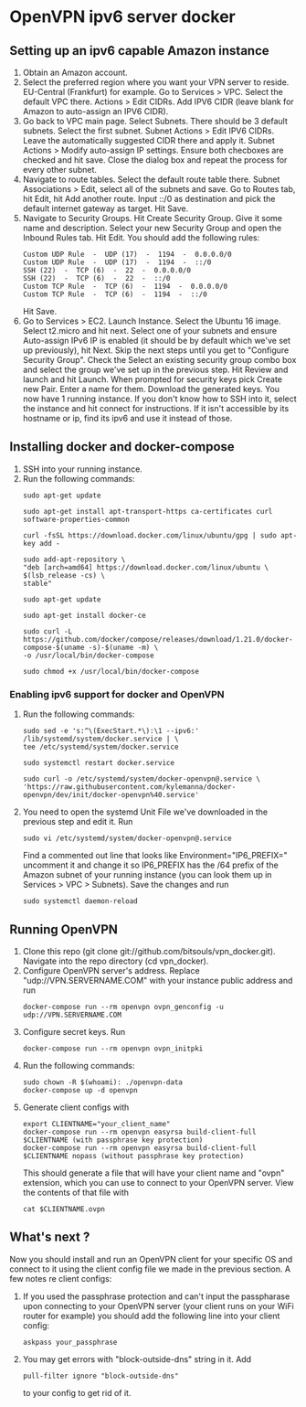 # OpenVPN ipv6 server docker

## Setting up an ipv6 capable Amazon instance
1. Obtain an Amazon account.
2. Select the preferred region where you want your VPN server to reside. EU-Central (Frankfurt) for example. Go to
   Services > VPC. Select the default VPC there. Actions > Edit CIDRs. Add IPV6 CIDR (leave blank for Amazon to
   auto-assign an IPV6 CIDR).
3. Go back to VPC main page. Select Subnets. There should be 3 default subnets. Select the first subnet.
   Subnet Actions > Edit IPV6 CIDRs. Leave the automatically suggested CIDR there and apply it.
   Subnet Actions > Modify auto-assign IP settings. Ensure both checboxes are checked and hit save. Close the dialog box
   and repeat the process for every other subnet.
4. Navigate to route tables. Select the default route table there. Subnet Associations > Edit, select all of the subnets
   and save. Go to Routes tab, hit Edit, hit Add another route. Input ::/0 as destination and pick the default internet
   gateway as target. Hit Save.
5. Navigate to Security Groups. Hit Create Security Group. Give it some name and description. Select your new Security
   Group and open the Inbound Rules tab. Hit Edit. You should add the following rules:
   ```
   Custom UDP Rule  -  UDP (17)  -  1194  -  0.0.0.0/0
   Custom UDP Rule  -  UDP (17)  -  1194  -  ::/0
   SSH (22)  -  TCP (6)  -  22  -  0.0.0.0/0
   SSH (22)  -  TCP (6)  -  22  -  ::/0
   Custom TCP Rule  -  TCP (6)  -  1194  -  0.0.0.0/0
   Custom TCP Rule  -  TCP (6)  -  1194  -  ::/0
   ```
   Hit Save.
6. Go to Services > EC2. Launch Instance. Select the Ubuntu 16 image. Select t2.micro and hit next. Select one of your
   subnets and ensure Auto-assign IPv6 IP is enabled (it should be by default which we've set up previously), hit Next.
   Skip the next steps until you get to "Configure Security Group". Check the Select an existing security group combo
   box and select the group we've set up in the previous step. Hit Review and launch and hit Launch. When prompted for
   security keys pick Create new Pair. Enter a name for them. Download the generated keys. You now have 1 running
   instance. If you don't know how to SSH into it, select the instance and hit connect for instructions. If it isn't
   accessible by its hostname or ip, find its ipv6 and use it instead of those.

## Installing docker and docker-compose
1. SSH into your running instance.
2. Run the following commands:
   ```
   sudo apt-get update
    
   sudo apt-get install apt-transport-https ca-certificates curl software-properties-common
    
   curl -fsSL https://download.docker.com/linux/ubuntu/gpg | sudo apt-key add -
    
   sudo add-apt-repository \
   "deb [arch=amd64] https://download.docker.com/linux/ubuntu \
   $(lsb_release -cs) \
   stable"
    
   sudo apt-get update
    
   sudo apt-get install docker-ce
   ```
   ```
   sudo curl -L https://github.com/docker/compose/releases/download/1.21.0/docker-compose-$(uname -s)-$(uname -m) \
   -o /usr/local/bin/docker-compose
    
   sudo chmod +x /usr/local/bin/docker-compose
   ```
### Enabling ipv6 support for docker and OpenVPN
1. Run the following commands:
   ```
   sudo sed -e 's:^\(ExecStart.*\):\1 --ipv6:' /lib/systemd/system/docker.service | \
   tee /etc/systemd/system/docker.service
    
   sudo systemctl restart docker.service
    
   sudo curl -o /etc/systemd/system/docker-openvpn@.service \
   'https://raw.githubusercontent.com/kylemanna/docker-openvpn/dev/init/docker-openvpn%40.service'
   ```
2. You need to open the systemd Unit File we've downloaded in the previous step and edit it. Run
   ```
   sudo vi /etc/systemd/system/docker-openvpn@.service
   ``` 
   Find a commented out line that looks like Environment="IP6_PREFIX=" uncomment it and change it so IP6_PREFIX has
   the /64 prefix of the Amazon subnet of your running instance (you can look them up in Services > VPC > Subnets).
   Save the changes and run
   ```
   sudo systemctl daemon-reload
   ``` 
## Running OpenVPN
1. Clone this repo (git clone git://github.com/bitsouls/vpn_docker.git). Navigate into the repo directory
   (cd vpn_docker).
2. Configure OpenVPN server's address. Replace "udp://VPN.SERVERNAME.COM" with your instance public address and run
   ```
   docker-compose run --rm openvpn ovpn_genconfig -u udp://VPN.SERVERNAME.COM
   ```
3. Configure secret keys. Run
   ```
   docker-compose run --rm openvpn ovpn_initpki
   ```
4. Run the following commands:
   ```
   sudo chown -R $(whoami): ./openvpn-data
   docker-compose up -d openvpn
   ```
5. Generate client configs with
   ```
   export CLIENTNAME="your_client_name"
   docker-compose run --rm openvpn easyrsa build-client-full $CLIENTNAME (with passphrase key protection)
   docker-compose run --rm openvpn easyrsa build-client-full $CLIENTNAME nopass (without passphrase key protection)
   ```
   This should generate a file that will have your client name and "ovpn" extension, which you can use to connect to
   your OpenVPN server. View the contents of that file with
   ```
   cat $CLIENTNAME.ovpn
   ```
## What's next ?
Now you should install and run an OpenVPN client for your specific OS and connect to it using the client config file
we made in the previous section.
A few notes re client configs:
1. If you used the passphrase protection and can't input the passpharase upon connecting to your OpenVPN server
   (your client runs on your WiFi router for example) you should add the following line into your client config:
   ```
   askpass your_passphrase
   ```
2. You may get errors with "block-outside-dns" string in it. Add
   ```
   pull-filter ignore "block-outside-dns"
   ```
   to your config to get rid of it. 
